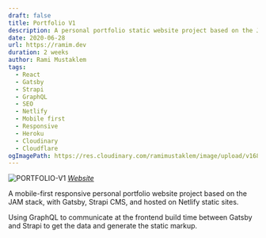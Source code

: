 ```yaml
---
draft: false
title: Portfolio V1
description: A personal portfolio static website project based on the JAM stack, with Gatsby, Strapi CMS, and hosted on Netlify.
date: 2020-06-28
url: https://ramim.dev
duration: 2 weeks
author: Rami Mustaklem
tags:
  - React
  - Gatsby
  - Strapi
  - GraphQL
  - SEO
  - Netlify
  - Mobile first
  - Responsive
  - Heroku
  - Cloudinary
  - Cloudflare
ogImagePath: https://res.cloudinary.com/ramimustaklem/image/upload/v1683389673/portfolio-v1/cv.ramim.dev__q9gqvj.png
---
```


![PORTFOLIO-V1](https://res.cloudinary.com/ramimustaklem/image/upload/v1683389673/portfolio-v1/cv.ramim.dev__q9gqvj.png)
_[Website](https://cv.ramim.dev/)_

A mobile-first responsive personal portfolio website project based on the JAM stack, with Gatsby, Strapi CMS, and hosted on Netlify static sites.

Using GraphQL to communicate at the frontend build time between Gatsby and Strapi to get the data and generate the static markup.
